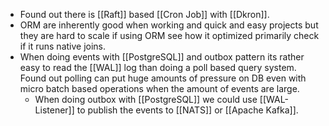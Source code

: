 - Found out there is [[Raft]] based [[Cron Job]] with [[Dkron]].
- ORM are inherently good when working and quick and easy projects but they are hard to scale if using ORM see how it optimized primarily check if it runs native joins.
- When doing events with [[PostgreSQL]] and outbox pattern its rather easy to read the [[WAL]] log than doing a poll based query system. Found out polling can put huge amounts of pressure on DB even with micro batch based operations when the amount of events are large.
	- When doing outbox with [[PostgreSQL]] we could use [[WAL-Listener]] to publish the events to [[NATS]] or [[Apache Kafka]].